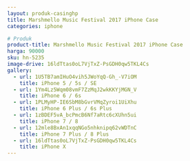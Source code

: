 ```yaml
---
layout: produk-casinghp
title: Marshmello Music Festival 2017 iPhone Case
categories: iphone

# Produk
product-title: Marshmello Music Festival 2017 iPhone Case
harga: 90000
sku: hn-5235
image-drive: 16ldTtas0oL7VjTxZ-PsGDH0qw5TKL4Cs
gallery:
  - url: 1U5TB7amIHuO4vih5JWoYqQ-Gh_-V7iOM
    title: iPhone 5 / 5s / SE
  - url: 1Ym4Lz5Wqm08vmF7ZzMqJ2wkKKYjMGN_V
    title: iPhone 6 / 6s
  - url: 1PLMyHP-IE6SbM8bGvrVMqZyroi1UiXhu
    title: iPhone 6 Plus / 6s Plus
  - url: 1zBDEF5vA_bcPmcB6Nf7aRtc6cXUhn5ui
    title: iPhone 7 / 8
  - url: 12mle8BxAn1xqqNGo5nhknipq62vWDTnC
    title: iPhone 7 Plus / 8 Plus
  - url: 16ldTtas0oL7VjTxZ-PsGDH0qw5TKL4Cs
    title: iPhone X
---
```

